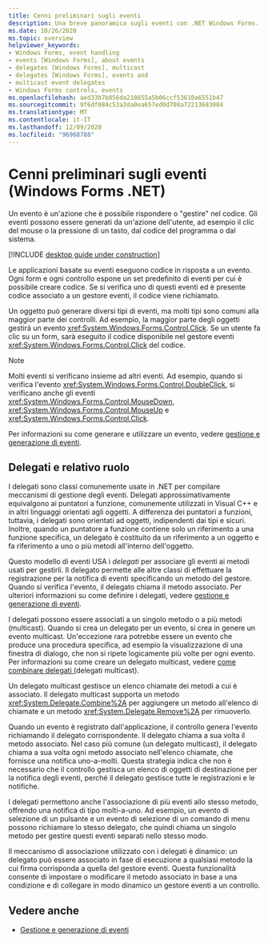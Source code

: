```yaml
---
title: Cenni preliminari sugli eventi
description: Una breve panoramica sugli eventi con .NET Windows Forms.
ms.date: 10/26/2020
ms.topic: overview
helpviewer_keywords:
- Windows Forms, event handling
- events [Windows Forms], about events
- delegates [Windows Forms], multicast
- delegates [Windows Forms], events and
- multicast event delegates
- Windows Forms controls, events
ms.openlocfilehash: aed33b7b856da210855a5b06ccf53610a6551b47
ms.sourcegitcommit: 9f6df084c53a3da0ea657ed0d708a72213683084
ms.translationtype: MT
ms.contentlocale: it-IT
ms.lasthandoff: 12/09/2020
ms.locfileid: "96968788"
---
```

# <a name="events-overview-windows-forms-net"></a>Cenni preliminari sugli eventi (Windows Forms .NET)

Un evento è un'azione che è possibile rispondere o "gestire" nel codice. Gli eventi possono essere generati da un'azione dell'utente, ad esempio il clic del mouse o la pressione di un tasto, dal codice del programma o dal sistema.

[!INCLUDE [desktop guide under construction](../../includes/desktop-guide-preview-note.md)]

Le applicazioni basate su eventi eseguono codice in risposta a un evento. Ogni form e ogni controllo espone un set predefinito di eventi per cui è possibile creare codice. Se si verifica uno di questi eventi ed è presente codice associato a un gestore eventi, il codice viene richiamato.

Un oggetto può generare diversi tipi di eventi, ma molti tipi sono comuni alla maggior parte dei controlli. Ad esempio, la maggior parte degli oggetti gestirà un evento <xref:System.Windows.Forms.Control.Click>. Se un utente fa clic su un form, sarà eseguito il codice disponibile nel gestore eventi <xref:System.Windows.Forms.Control.Click> del codice.

> [!NOTE]
> Molti eventi si verificano insieme ad altri eventi. Ad esempio, quando si verifica l'evento <xref:System.Windows.Forms.Control.DoubleClick>, si verificano anche gli eventi <xref:System.Windows.Forms.Control.MouseDown>, <xref:System.Windows.Forms.Control.MouseUp> e <xref:System.Windows.Forms.Control.Click>.

Per informazioni su come generare e utilizzare un evento, vedere [gestione e generazione di eventi](/dotnet/standard/events/index).

## <a name="delegates-and-their-role"></a>Delegati e relativo ruolo

I delegati sono classi comunemente usate in .NET per compilare meccanismi di gestione degli eventi. Delegati approssimativamente equivalgono ai puntatori a funzione, comunemente utilizzati in Visual C++ e in altri linguaggi orientati agli oggetti. A differenza dei puntatori a funzioni, tuttavia, i delegati sono orientati ad oggetti, indipendenti dai tipi e sicuri. Inoltre, quando un puntatore a funzione contiene solo un riferimento a una funzione specifica, un delegato è costituito da un riferimento a un oggetto e fa riferimento a uno o più metodi all'interno dell'oggetto.

Questo modello di eventi USA i *delegati* per associare gli eventi ai metodi usati per gestirli. Il delegato permette alle altre classi di effettuare la registrazione per la notifica di eventi specificando un metodo del gestore. Quando si verifica l'evento, il delegato chiama il metodo associato. Per ulteriori informazioni su come definire i delegati, vedere [gestione e generazione di eventi](/dotnet/standard/events/index).

I delegati possono essere associati a un singolo metodo o a più metodi (multicast). Quando si crea un delegato per un evento, si crea in genere un evento multicast. Un'eccezione rara potrebbe essere un evento che produce una procedura specifica, ad esempio la visualizzazione di una finestra di dialogo, che non si ripete logicamente più volte per ogni evento. Per informazioni su come creare un delegato multicast, vedere [come combinare delegati (](/dotnet/csharp/programming-guide/delegates/how-to-combine-delegates-multicast-delegates)delegati multicast).

Un delegato multicast gestisce un elenco chiamate dei metodi a cui è associato. Il delegato multicast supporta un metodo <xref:System.Delegate.Combine%2A> per aggiungere un metodo all'elenco di chiamate e un metodo <xref:System.Delegate.Remove%2A> per rimuoverlo.

Quando un evento è registrato dall'applicazione, il controllo genera l'evento richiamando il delegato corrispondente. Il delegato chiama a sua volta il metodo associato. Nel caso più comune (un delegato multicast), il delegato chiama a sua volta ogni metodo associato nell'elenco chiamate, che fornisce una notifica uno-a-molti. Questa strategia indica che non è necessario che il controllo gestisca un elenco di oggetti di destinazione per la notifica degli eventi, perché il delegato gestisce tutte le registrazioni e le notifiche.

I delegati permettono anche l'associazione di più eventi allo stesso metodo, offrendo una notifica di tipo molti-a-uno. Ad esempio, un evento di selezione di un pulsante e un evento di selezione di un comando di menu possono richiamare lo stesso delegato, che quindi chiama un singolo metodo per gestire questi eventi separati nello stesso modo.

Il meccanismo di associazione utilizzato con i delegati è dinamico: un delegato può essere associato in fase di esecuzione a qualsiasi metodo la cui firma corrisponda a quella del gestore eventi. Questa funzionalità consente di impostare o modificare il metodo associato in base a una condizione e di collegare in modo dinamico un gestore eventi a un controllo.

## <a name="see-also"></a>Vedere anche

- [Gestione e generazione di eventi](/dotnet/standard/events/index)

<!-- TODO
- [Creating Event Handlers in Windows Forms](creating-event-handlers-in-windows-forms.md)
- [Event Handlers Overview](event-handlers-overview-windows-forms.md)-->
